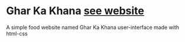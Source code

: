 # Ghar Ka Khana [see website](https://ujjvalsinha.github.io/Food-website-UI/)
A simple food website named Ghar Ka Khana user-interface made with html-css
